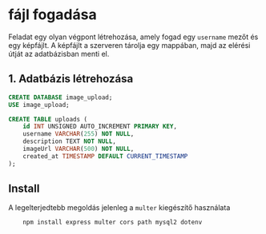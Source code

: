 # fájl fogadása
Feladat egy olyan végpont létrehozása, amely fogad egy `username` mezőt és egy képfájlt. A képfájlt a szerveren tárolja egy mappában, majd az elérési útját az adatbázisban menti el.


## 1. Adatbázis létrehozása
```sql
CREATE DATABASE image_upload;
USE image_upload;

CREATE TABLE uploads (
    id INT UNSIGNED AUTO_INCREMENT PRIMARY KEY,
    username VARCHAR(255) NOT NULL,
    description TEXT NOT NULL,
    imageUrl VARCHAR(500) NOT NULL,
    created_at TIMESTAMP DEFAULT CURRENT_TIMESTAMP
);
```
## Install
A legelterjedtebb megoldás jelenleg a `multer` kiegészítő használata
```bash
    npm install express multer cors path mysql2 dotenv
```

